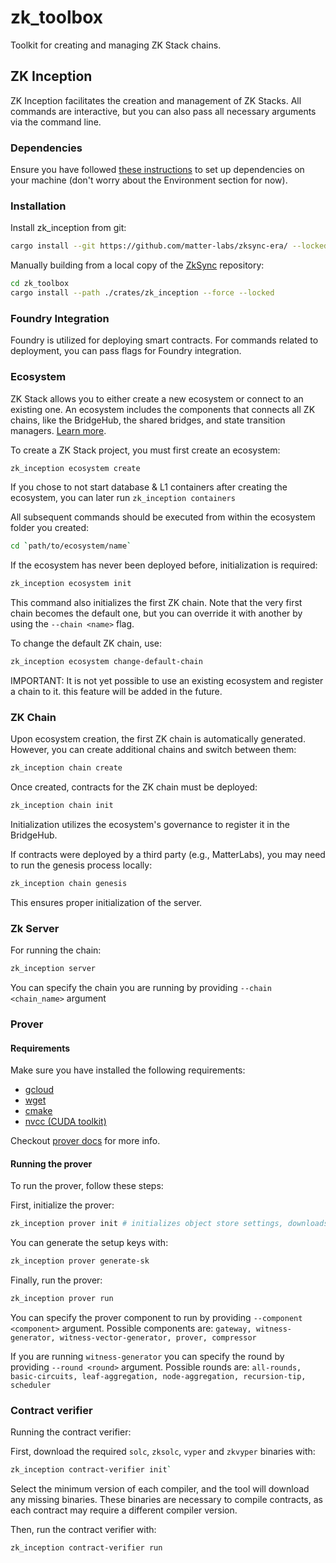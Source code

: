 # zk_toolbox

Toolkit for creating and managing ZK Stack chains.

## ZK Inception

ZK Inception facilitates the creation and management of ZK Stacks. All commands are interactive, but you can also pass
all necessary arguments via the command line.

### Dependencies

Ensure you have followed
[these instructions](https://github.com/matter-labs/zksync-era/blob/main/docs/guides/setup-dev.md) to set up
dependencies on your machine (don't worry about the Environment section for now).

### Installation

Install zk_inception from git:

```bash
cargo install --git https://github.com/matter-labs/zksync-era/ --locked zk_inception --force
```

Manually building from a local copy of the [ZkSync](https://github.com/matter-labs/zksync-era/) repository:

```bash
cd zk_toolbox
cargo install --path ./crates/zk_inception --force --locked
```

### Foundry Integration

Foundry is utilized for deploying smart contracts. For commands related to deployment, you can pass flags for Foundry
integration.

### Ecosystem

ZK Stack allows you to either create a new ecosystem or connect to an existing one. An ecosystem includes the components
that connects all ZK chains, like the BridgeHub, the shared bridges, and state transition managers.
[Learn more](https://docs.zksync.io/zk-stack/components/shared-bridges.html).

To create a ZK Stack project, you must first create an ecosystem:

```bash
zk_inception ecosystem create
```

If you chose to not start database & L1 containers after creating the ecosystem, you can later run
`zk_inception containers`

All subsequent commands should be executed from within the ecosystem folder you created:

```bash
cd `path/to/ecosystem/name`
```

If the ecosystem has never been deployed before, initialization is required:

```bash
zk_inception ecosystem init
```

This command also initializes the first ZK chain. Note that the very first chain becomes the default one, but you can
override it with another by using the `--chain <name>` flag.

To change the default ZK chain, use:

```bash
zk_inception ecosystem change-default-chain
```

IMPORTANT: It is not yet possible to use an existing ecosystem and register a chain to it. this feature will be added in
the future.

### ZK Chain

Upon ecosystem creation, the first ZK chain is automatically generated. However, you can create additional chains and
switch between them:

```bash
zk_inception chain create
```

Once created, contracts for the ZK chain must be deployed:

```bash
zk_inception chain init
```

Initialization utilizes the ecosystem's governance to register it in the BridgeHub.

If contracts were deployed by a third party (e.g., MatterLabs), you may need to run the genesis process locally:

```bash
zk_inception chain genesis
```

This ensures proper initialization of the server.

### Zk Server

For running the chain:

```bash
zk_inception server
```

You can specify the chain you are running by providing `--chain <chain_name>` argument

### Prover

#### Requirements

Make sure you have installed the following requirements:

- [gcloud](https://cloud.google.com/sdk/docs/install)
- [wget](https://www.gnu.org/software/wget/)
- [cmake](https://apt.kitware.com/)
- [nvcc (CUDA toolkit)](https://developer.nvidia.com/cuda-downloads)

Checkout [prover docs](https://github.com/matter-labs/zksync-era/tree/main/prover/crates/bin/prover_fri) for more info.

#### Running the prover

To run the prover, follow these steps:

First, initialize the prover:

```bash
zk_inception prover init # initializes object store settings, downloads setup keys and initializes bellman-cuda
```

You can generate the setup keys with:

```bash
zk_inception prover generate-sk
```

Finally, run the prover:

```bash
zk_inception prover run
```

You can specify the prover component to run by providing `--component <component>` argument. Possible components are:
`gateway, witness-generator, witness-vector-generator, prover, compressor`

If you are running `witness-generator` you can specify the round by providing `--round <round>` argument. Possible
rounds are: `all-rounds, basic-circuits, leaf-aggregation, node-aggregation, recursion-tip, scheduler`

### Contract verifier

Running the contract verifier:

First, download the required `solc`, `zksolc`, `vyper` and `zkvyper` binaries with:

```bash
zk_inception contract-verifier init`
```

Select the minimum version of each compiler, and the tool will download any missing binaries. These binaries are
necessary to compile contracts, as each contract may require a different compiler version.

Then, run the contract verifier with:

```bash
zk_inception contract-verifier run
```
